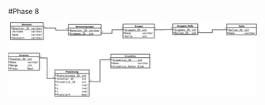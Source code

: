 #Phase 8

![Datenbankmodell](https://raw.githubusercontent.com/fabi321/lf8-itsystemhaus-software/main/Datenbankmodell.svg)
